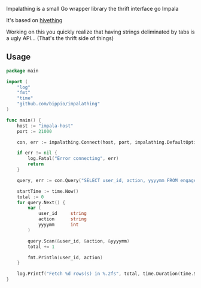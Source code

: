 Impalathing is a small Go wrapper library the thrift interface go Impala

It's based on [hivething](https://github.com/derekgr/hivething)

Working on this you quickly realize that having strings deliminated by tabs is a ugly API... (That's the thrift
side of things)

## Usage

```go
package main

import (
    "log"
    "fmt"
    "time"
    "github.com/bippio/impalathing"
)

func main() {
    host := "impala-host"
    port := 21000

    con, err := impalathing.Connect(host, port, impalathing.DefaultOptions)

    if err != nil {
        log.Fatal("Error connecting", err)
        return
    }

    query, err := con.Query("SELECT user_id, action, yyyymm FROM engagements LIMIT 10000")

    startTime := time.Now()
    total := 0
    for query.Next() {
        var (
            user_id     string
            action      string
            yyyymm      int
        )

        query.Scan(&user_id, &action, &yyyymm)
        total += 1

        fmt.Println(user_id, action)
    }

    log.Printf("Fetch %d rows(s) in %.2fs", total, time.Duration(time.Since(startTime)).Seconds())
}

```
